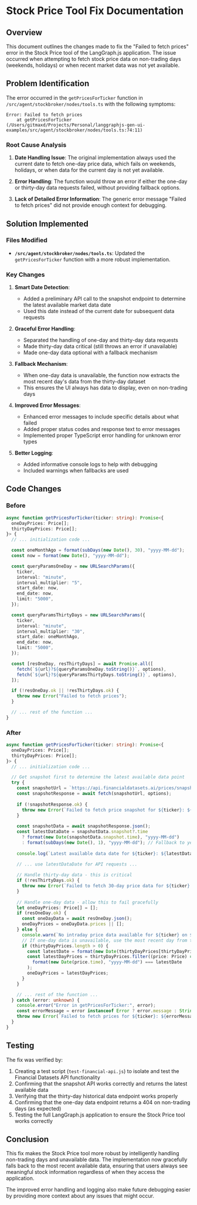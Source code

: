# Stock Price Tool Fix Documentation

## Overview

This document outlines the changes made to fix the "Failed to fetch prices" error in the Stock Price tool of the LangGraph.js application. The issue occurred when attempting to fetch stock price data on non-trading days (weekends, holidays) or when recent market data was not yet available.

## Problem Identification

The error occurred in the `getPricesForTicker` function in `/src/agent/stockbroker/nodes/tools.ts` with the following symptoms:

```
Error: Failed to fetch prices
    at getPricesForTicker (/Users/gitmaxd/Projects/Personal/langgraphjs-gen-ui-examples/src/agent/stockbroker/nodes/tools.ts:74:11)
```

### Root Cause Analysis

1. **Date Handling Issue**: The original implementation always used the current date to fetch one-day price data, which fails on weekends, holidays, or when data for the current day is not yet available.

2. **Error Handling**: The function would throw an error if either the one-day or thirty-day data requests failed, without providing fallback options.

3. **Lack of Detailed Error Information**: The generic error message "Failed to fetch prices" did not provide enough context for debugging.

## Solution Implemented

### Files Modified

- **`/src/agent/stockbroker/nodes/tools.ts`**: Updated the `getPricesForTicker` function with a more robust implementation.

### Key Changes

1. **Smart Date Detection**:
   - Added a preliminary API call to the snapshot endpoint to determine the latest available market data date
   - Used this date instead of the current date for subsequent data requests

2. **Graceful Error Handling**:
   - Separated the handling of one-day and thirty-day data requests
   - Made thirty-day data critical (still throws an error if unavailable)
   - Made one-day data optional with a fallback mechanism

3. **Fallback Mechanism**:
   - When one-day data is unavailable, the function now extracts the most recent day's data from the thirty-day dataset
   - This ensures the UI always has data to display, even on non-trading days

4. **Improved Error Messages**:
   - Enhanced error messages to include specific details about what failed
   - Added proper status codes and response text to error messages
   - Implemented proper TypeScript error handling for unknown error types

5. **Better Logging**:
   - Added informative console logs to help with debugging
   - Included warnings when fallbacks are used

## Code Changes

### Before

```typescript
async function getPricesForTicker(ticker: string): Promise<{
  oneDayPrices: Price[];
  thirtyDayPrices: Price[];
}> {
  // ... initialization code ...

  const oneMonthAgo = format(subDays(new Date(), 30), "yyyy-MM-dd");
  const now = format(new Date(), "yyyy-MM-dd");

  const queryParamsOneDay = new URLSearchParams({
    ticker,
    interval: "minute",
    interval_multiplier: "5",
    start_date: now,
    end_date: now,
    limit: "5000",
  });

  const queryParamsThirtyDays = new URLSearchParams({
    ticker,
    interval: "minute",
    interval_multiplier: "30",
    start_date: oneMonthAgo,
    end_date: now,
    limit: "5000",
  });

  const [resOneDay, resThirtyDays] = await Promise.all([
    fetch(`${url}?${queryParamsOneDay.toString()}`, options),
    fetch(`${url}?${queryParamsThirtyDays.toString()}`, options),
  ]);

  if (!resOneDay.ok || !resThirtyDays.ok) {
    throw new Error("Failed to fetch prices");
  }

  // ... rest of the function ...
}
```

### After

```typescript
async function getPricesForTicker(ticker: string): Promise<{
  oneDayPrices: Price[];
  thirtyDayPrices: Price[];
}> {
  // ... initialization code ...

  // Get snapshot first to determine the latest available data point
  try {
    const snapshotUrl = `https://api.financialdatasets.ai/prices/snapshot?ticker=${ticker}`;
    const snapshotResponse = await fetch(snapshotUrl, options);
    
    if (!snapshotResponse.ok) {
      throw new Error(`Failed to fetch price snapshot for ${ticker}: ${snapshotResponse.status} ${snapshotResponse.statusText}`);
    }
    
    const snapshotData = await snapshotResponse.json();
    const latestDataDate = snapshotData.snapshot?.time 
      ? format(new Date(snapshotData.snapshot.time), "yyyy-MM-dd")
      : format(subDays(new Date(), 1), "yyyy-MM-dd"); // Fallback to yesterday
    
    console.log(`Latest available data date for ${ticker}: ${latestDataDate}`);
    
    // ... use latestDataDate for API requests ...

    // Handle thirty-day data - this is critical
    if (!resThirtyDays.ok) {
      throw new Error(`Failed to fetch 30-day price data for ${ticker}: ${resThirtyDays.status} ${resThirtyDays.statusText}`);
    }
    
    // Handle one-day data - allow this to fail gracefully
    let oneDayPrices: Price[] = [];
    if (resOneDay.ok) {
      const oneDayData = await resOneDay.json();
      oneDayPrices = oneDayData.prices || [];
    } else {
      console.warn(`No intraday price data available for ${ticker} on ${latestDataDate}. Using most recent data from 30-day history.`);
      // If one-day data is unavailable, use the most recent day from thirty-day data
      if (thirtyDayPrices.length > 0) {
        const latestDate = format(new Date(thirtyDayPrices[thirtyDayPrices.length - 1].time), "yyyy-MM-dd");
        const latestDayPrices = thirtyDayPrices.filter((price: Price) => 
          format(new Date(price.time), "yyyy-MM-dd") === latestDate
        );
        oneDayPrices = latestDayPrices;
      }
    }

    // ... rest of the function ...
  } catch (error: unknown) {
    console.error("Error in getPricesForTicker:", error);
    const errorMessage = error instanceof Error ? error.message : String(error);
    throw new Error(`Failed to fetch prices for ${ticker}: ${errorMessage}`);
  }
}
```

## Testing

The fix was verified by:

1. Creating a test script (`test-financial-api.js`) to isolate and test the Financial Datasets API functionality
2. Confirming that the snapshot API works correctly and returns the latest available data
3. Verifying that the thirty-day historical data endpoint works properly
4. Confirming that the one-day data endpoint returns a 404 on non-trading days (as expected)
5. Testing the full LangGraph.js application to ensure the Stock Price tool works correctly

## Conclusion

This fix makes the Stock Price tool more robust by intelligently handling non-trading days and unavailable data. The implementation now gracefully falls back to the most recent available data, ensuring that users always see meaningful stock information regardless of when they access the application.

The improved error handling and logging also make future debugging easier by providing more context about any issues that might occur.
